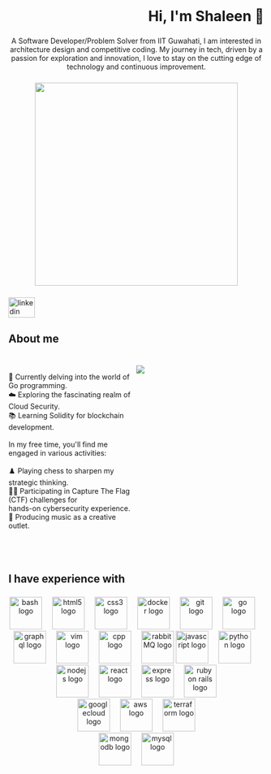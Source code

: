<br clear="both">

<h1 align="right">Hi, I'm Shaleen 👋</h1>

###


<p align="center">
    A Software Developer/Problem Solver from IIT Guwahati, I am interested in architecture design and competitive coding. My journey in tech, driven by a passion for exploration and innovation, I love to stay on the cutting edge of technology and continuous improvement.
</p>


###

<div align="center">
    <img height="400" src="https://media.giphy.com/media/NKEt9elQ5cR68/giphy.gif" />
</div>


###

<div align="left">
    <a href="https://www.linkedin.com/in/haseebkhalid1507/" target="_blank">
        <img src="https://raw.githubusercontent.com/maurodesouza/profile-readme-generator/master/src/assets/icons/social/linkedin/default.svg" width="52" height="40" alt="linkedin logo"  />
    </a>
  </a>

</div>

###

<h2 align="left">About me</h2>

###

<br clear="both">

<div style="display: flex;">
  <div style="flex: 1;">
    <p>📘 Currently delving into the world of Go programming.<br>☁️ Exploring the fascinating realm of Cloud Security.<br>📚 Learning Solidity for blockchain development.<br><br>In my free time, you'll find me engaged in various activities:<br><br>♟️ Playing chess to sharpen my strategic thinking.<br>🏴‍☠️ Participating in Capture The Flag (CTF) challenges for <br>hands-on cybersecurity experience.<br>🎵 Producing music as a creative outlet.</p>
  </div>
  <div style="flex: 1;">
    <img style="max-width: 100%; height: auto;" src="https://media.giphy.com/media/lkceXNDw4Agryfrwz8/giphy.gif" />
  </div>
</div>


###

<br clear="both">

<h2 align="left">I have experience with</h2>

###

<div align="center">
  <!-- Other -->
  <img src="https://cdn.jsdelivr.net/gh/devicons/devicon/icons/bash/bash-original.svg" height="64" alt="bash logo"  />
  <img width="12" />
  <img src="https://cdn.jsdelivr.net/gh/devicons/devicon/icons/html5/html5-original.svg" height="64" alt="html5 logo"  />
  <img width="12" />
  <img src="https://cdn.jsdelivr.net/gh/devicons/devicon/icons/css3/css3-original.svg" height="64" alt="css3 logo"  />
  <img width="12" />
  <img src="https://cdn.jsdelivr.net/gh/devicons/devicon/icons/docker/docker-original.svg" height="64" alt="docker logo"  />
  <img width="12" />
  <img src="https://cdn.jsdelivr.net/gh/devicons/devicon/icons/git/git-original.svg" height="64" alt="git logo"  />
  <img width="12" />
  <img src="https://cdn.jsdelivr.net/gh/devicons/devicon/icons/go/go-original.svg" height="64" alt="go logo"  />
  <img width="12" />
  <img src="https://cdn.jsdelivr.net/gh/devicons/devicon/icons/graphql/graphql-plain.svg" height="64" alt="graphql logo"  />
  <img width="12" />
  <img src="https://cdn.jsdelivr.net/gh/devicons/devicon/icons/vim/vim-original.svg" height="64" alt="vim logo"  />
  <img width="12" />
  <img src="https://cdn.jsdelivr.net/gh/devicons/devicon/icons/cplusplus/cplusplus-original.svg" height="64" alt="cpp logo" />
  <img width="12" />
  <img src="https://cdn.jsdelivr.net/gh/devicons/devicon/icons/rabbitmq/rabbitmq-original-wordmark.svg" height="64" alt="rabbitMQ logo" />

  <!-- Web Development -->
  <img src="https://cdn.jsdelivr.net/gh/devicons/devicon/icons/javascript/javascript-original.svg" height="64" alt="javascript logo"  />
  <img width="12" />
  <img src="https://cdn.jsdelivr.net/gh/devicons/devicon/icons/python/python-original.svg" height="64" alt="python logo"  />
  <img width="12" />
  <img src="https://cdn.jsdelivr.net/gh/devicons/devicon/icons/nodejs/nodejs-original.svg" height="64" alt="nodejs logo"  />
  <img width="12" />
  <img src="https://cdn.jsdelivr.net/gh/devicons/devicon/icons/react/react-original-wordmark.svg" height="64" alt="react logo" />
  <img width="12" />
  <img src="https://cdn.jsdelivr.net/gh/devicons/devicon/icons/express/express-original-wordmark.svg" height="64" alt="express logo" />
  <img width="12" />
  <img src="https://cdn.jsdelivr.net/gh/devicons/devicon/icons/rails/rails-original-wordmark.svg" height="64" alt="ruby on rails logo" />
  <br />

  <!-- Cloud -->
  <img src="https://cdn.jsdelivr.net/gh/devicons/devicon/icons/googlecloud/googlecloud-original.svg" height="64" alt="googlecloud logo"  />
  <img width="12" />
  <img src="https://cdn.jsdelivr.net/gh/devicons/devicon/icons/amazonwebservices/amazonwebservices-original-wordmark.svg" height="64" alt="aws logo" />
  <img width="12" />
  <img src="https://cdn.jsdelivr.net/gh/devicons/devicon/icons/terraform/terraform-original-wordmark.svg" height="64" alt="terraform logo" />
  <br />

  <!-- Databases -->
  <img src="https://cdn.jsdelivr.net/gh/devicons/devicon/icons/mongodb/mongodb-original.svg" height="64" alt="mongodb logo"  />
  <img width="12" />
  <img src="https://cdn.jsdelivr.net/gh/devicons/devicon/icons/mysql/mysql-original.svg" height="64" alt="mysql logo"  />
  <br />
</div>
